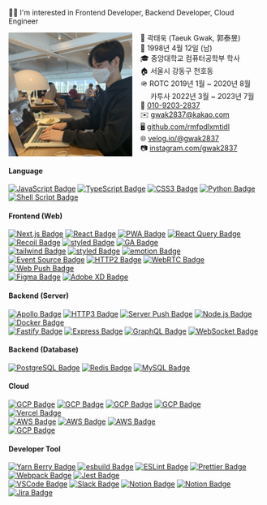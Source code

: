 <!-- https://simpleicons.org -->

🧑‍💻 I'm interested in Frontend Developer, Backend Developer, Cloud Engineer

<div>
<div style="display:grid;grid-template-columns:1fr 1fr;gap:1rem;">
  <img src="./1.jpeg" />
  <div>
    <div>🧑 곽태욱 (Taeuk Gwak, 郭泰昱)</div>
    <div>🎉 1998년 4월 12일 (남)</div>
    <div>🎓 중앙대학교 컴퓨터공학부 학사</div>
    <div>🏠 서울시 강동구 천호동</div>
    <div>🪖 ROTC 2019년 1월 ~ 2020년 8월</div>
    <div>&nbsp;&nbsp;&nbsp;&nbsp;&nbsp;카투사 2022년 3월 ~ 2023년 7월</div>
    <div>📱 <a href="tel:010-9203-2837">010-9203-2837</a></div>
    <div>✉️ <a href="mailto:gwak2837@kakao.com">gwak2837@kakao.com</a></div>
    <div>🖥 <a href="https://github.com/rmfpdlxmtidl">github.com/rmfpdlxmtidl</a></div>
    <div>🌐 <a href="https://velog.io/@gwak2837">velog.io/@gwak2837</a></div>
    <div>📷 <a href="https://www.instagram.com/gwak2837/">instagram.com/gwak2837</a></div>
    <div></div>

  </div>
</div>
</div>

#### Language

<a href="https://javascript.info/" rel="noreferrer" target="_blank"><img src="https://img.shields.io/badge/ES2022-F7DF1E?style=flat-square&logo=JavaScript&logoColor=black" alt="JavaScript Badge"></a>
<a href="https://www.typescriptlang.org/" rel="noreferrer" target="_blank"><img src="https://img.shields.io/badge/TypeScript-235A97?style=flat-square&logo=Typescript&logoColor=white" alt="TypeScript Badge"></a>
<a href="https://developer.mozilla.org/en-US/docs/Web/CSS" rel="noreferrer" target="_blank"><img src="https://img.shields.io/badge/CSS3-1572B6?style=flat-square&logo=CSS3&logoColor=white" alt="CSS3 Badge"></a>
<a href="https://www.python.org/" rel="noreferrer" target="_blank"><img src="https://img.shields.io/badge/Python-3776AB?style=flat-square&logo=Python&logoColor=white" alt="Python Badge"></a>
<a href="https://www.shellscript.sh/" rel="noreferrer" target="_blank"><img src="https://img.shields.io/badge/Shell Script-4EAA25?style=flat-square&logo=GNU-Bash&logoColor=white" alt="Shell Script Badge"></a>

#### Frontend (Web)

<a href="https://nextjs.org/" rel="noreferrer" target="_blank"><img src="https://img.shields.io/badge/Next.js-000000?style=flat-square&logo=next.js&logoColor=white" alt="Next.js Badge" ></a>
<a href="https://reactjs.org/" rel="noreferrer" target="_blank"><img src="https://img.shields.io/badge/React.js-61DAFB?style=flat-square&logo=react&logoColor=black" alt="React Badge" ></a>
<a href="https://web.dev/progressive-web-apps/" rel="noreferrer" target="_blank"><img src="https://img.shields.io/badge/PWA-5A0FC8?style=flat-square&logo=PWA&logoColor=white" alt="PWA Badge"></a>
<a href="https://tanstack.com/query/v4/" rel="noreferrer" target="_blank"><img src="https://img.shields.io/badge/React Query-FF4154?style=flat-square&logo=react-query&logoColor=white" alt="React Query Badge"></a>
<a href="https://recoiljs.org/" rel="noreferrer" target="_blank"><img src="https://img.shields.io/badge/Recoil-3578e5?style=flat-square&logo=recoil&logoColor=white" alt="Recoil Badge"></a>
<a href="https://react-hook-form.com/" rel="noreferrer" target="_blank"><img src="https://img.shields.io/badge/React Form-EC5990?style=flat-square&logo=react-hook-form&logoColor=white" alt="styled Badge"></a>
<a href="https://analytics.google.com/analytics/web/" rel="noreferrer" target="_blank"><img src="https://img.shields.io/badge/GA-E37400?style=flat-square&logo=Google Analytics&logoColor=white" alt="GA Badge"></a>
<br/>
<a href="https://tailwindcss.com/" rel="noreferrer" target="_blank"><img src="https://img.shields.io/badge/Tailwind-06B6D4?style=flat-square&logo=tailwindcss&logoColor=white" alt="tailwind Badge"></a>
<a href="https://styled-components.com/" rel="noreferrer" target="_blank"><img src="https://img.shields.io/badge/Styled-DB7093?style=flat-square&logo=styled-components&logoColor=white" alt="styled Badge"></a>
<a href="https://emotion.sh/docs/introduction" rel="noreferrer" target="_blank"><img src="https://img.shields.io/badge/Emotion-C43BAD?style=flat-square&logo=&logoColor=white" alt="emotion Badge"></a>
<br/>
<a href="https://developer.mozilla.org/en-US/docs/Web/API/EventSource" rel="noreferrer" target="_blank"><img src="https://img.shields.io/badge/Event Source-4285F4?style=flat-square&logo=google-chrome&logoColor=white" alt="Event Source Badge"></a>
<a href="https://en.wikipedia.org/wiki/HTTP/2" rel="noreferrer" target="_blank"><img src="https://img.shields.io/badge/HTTP2-4285F4?style=flat-square&logo=google-chrome&logoColor=white" alt="HTTP2 Badge"></a>
<a href="https://en.wikipedia.org/wiki/WebRTC" rel="noreferrer" target="_blank"><img src="https://img.shields.io/badge/WebRTC-333333?style=flat-square&logo=webrtc&logoColor=white" alt="WebRTC Badge"></a>
<a href="https://developer.mozilla.org/en-US/docs/Web/API/Push_API" rel="noreferrer" target="_blank"><img src="https://img.shields.io/badge/Web Push-4285F4?style=flat-square&logo=google-chrome&logoColor=white" alt="Web Push Badge"></a>
<br/>
<a href="https://www.figma.com/" rel="noreferrer" target="_blank"><img src="https://img.shields.io/badge/Figma-F24E1E?style=flat-square&logo=Figma&logoColor=black" alt="Figma Badge"></a>
<a href="https://www.adobe.com/products/xd.html" rel="noreferrer" target="_blank"><img src="https://img.shields.io/badge/Adobe XD-FF61F6?style=flat-square&logo=Adobe XD&logoColor=black" alt="Adobe XD Badge"></a>

#### Backend (Server)

<a href="https://www.fastify.io/" rel="noreferrer"><img src="https://img.shields.io/badge/Fastify-000000?style=flat-square&logo=Fastify&logoColor=white" alt="Apollo Badge"></a>
<a href="https://en.wikipedia.org/wiki/HTTP/3" rel="noreferrer" target="_blank"><img src="https://img.shields.io/badge/HTTP3-4285F4?style=flat-square&logo=google-chrome&logoColor=white" alt="HTTP3 Badge"></a>
<a href="https://en.wikipedia.org/wiki/HTTP/2_Server_Push" rel="noreferrer" target="_blank"><img src="https://img.shields.io/badge/Server Push-4285F4?style=flat-square&logo=google-chrome&logoColor=white" alt="Server Push Badge"></a>
<a href="https://nodejs.org/en/" rel="noreferrer" target="_blank"><img src="https://img.shields.io/badge/Node.js-43853D?style=flat-square&logo=node.js&logoColor=white" alt="Node.js Badge" data-canonical-src="https://img.shields.io/badge/Node.js-43853D?style=flat-square&logo=node.js&logoColor=white" ></a>
<a href="https://www.docker.com/" rel="noreferrer" target="_blank"><img src="https://img.shields.io/badge/Docker-2496ED?style=flat-square&logo=docker&logoColor=white" alt="Docker Badge" ></a>
<br/>
<a href="https://expressjs.com/" rel="noreferrer"><img src="https://img.shields.io/badge/Express-000000?style=flat-square&logo=express&logoColor=white" alt="Fastify Badge"></a>
<a href="https://www.apollographql.com/docs/apollo-server/" rel="noreferrer"><img src="https://img.shields.io/badge/Apollo-311C87?style=flat-square&logo=apollo-graphql&logoColor=white" alt="Express Badge"></a>
<a href="https://graphql.org/" rel="noreferrer" target="_blank"><img src="https://img.shields.io/badge/GraphQL-E10098?style=flat-square&logo=graphql&logoColor=white" alt="GraphQL Badge"></a>
<a href="https://socket.io/" rel="noreferrer" target="_blank"><img src="https://img.shields.io/badge/Socket.io-010101?style=flat-square&logo=Socket.io&logoColor=white" alt="WebSocket Badge"></a>

#### Backend (Database)

<a href="https://www.postgresql.org/" rel="noreferrer" target="_blank"><img src="https://img.shields.io/badge/PostgreSQL-4169E1?style=flat-square&logo=PostgreSQL&logoColor=white" alt="PostgreSQL Badge"></a>
<a href="https://redis.io/" rel="noreferrer" target="_blank"><img src="https://img.shields.io/badge/Redis-DC382D?style=flat-square&logo=redis&logoColor=white" alt="Redis Badge"></a>
<a href="https://www.mysql.com/" rel="noreferrer" target="_blank"><img src="https://img.shields.io/badge/MySQL-4479A1?style=flat-square&logo=mysql&logoColor=white" alt="MySQL Badge"></a>

#### Cloud

<a href="https://cloud.google.com/gcp/" rel="noreferrer" target="_blank"><img src="https://img.shields.io/badge/Cloud Run-4285F4?style=flat-square&logo=google-cloud&logoColor=white" alt="GCP Badge"></a>
<a href="https://cloud.google.com/gcp/" rel="noreferrer" target="_blank"><img src="https://img.shields.io/badge/Compute Engine-4285F4?style=flat-square&logo=google-cloud&logoColor=white" alt="GCP Badge"></a>
<a href="https://cloud.google.com/gcp/" rel="noreferrer" target="_blank"><img src="https://img.shields.io/badge/Cloud Storage-4285F4?style=flat-square&logo=google-cloud&logoColor=white" alt="GCP Badge"></a>
<a href="https://cloud.google.com/gcp/" rel="noreferrer" target="_blank"><img src="https://img.shields.io/badge/Cloud SQL-4285F4?style=flat-square&logo=google-cloud&logoColor=white" alt="GCP Badge"></a>
<br/>
<a href="https://vercel.com/" rel="noreferrer" target="_blank"><img src="https://img.shields.io/badge/Vercel-000000?style=flat-square&logo=vercel&logoColor=white" alt="Vercel Badge"></a>
<br/>
<a href="https://aws.amazon.com/ko/" rel="noreferrer" target="_blank"><img src="https://img.shields.io/badge/RDS-232F3E?style=flat-square&logo=amazon-aws&logoColor=white" alt="AWS Badge"></a>
<a href="https://aws.amazon.com/ko/" rel="noreferrer" target="_blank"><img src="https://img.shields.io/badge/EC2-232F3E?style=flat-square&logo=Amazon-AWS&logoColor=white" alt="AWS Badge"></a>
<a href="https://aws.amazon.com/ko/" rel="noreferrer" target="_blank"><img src="https://img.shields.io/badge/S3-569A31?style=flat-square&logo=Amazon-S3&logoColor=white" alt="AWS Badge"></a>
<br/>
<a href="" rel="noreferrer" target="_blank"><img src="https://img.shields.io/badge/Oracle Instance-F80000?style=flat-square&logo=oracle&logoColor=white" alt="GCP Badge"></a>
<br/>

#### Developer Tool

<a href="https://yarnpkg.com/getting-started/install" rel="noreferrer" target="_blank"><img src="https://img.shields.io/badge/Yarn berry-2C8EBB?style=flat-square&logo=yarn&logoColor=white" alt="Yarn Berry Badge"></a>
<a href="https://esbuild.github.io/" rel="noreferrer" target="_blank"><img src="https://img.shields.io/badge/esbuild-FFCF00?style=flat-square&logo=esbuild&logoColor=black" alt="esbuild Badge"></a>
<a href="https://eslint.org/" rel="noreferrer" target="_blank"><img src="https://img.shields.io/badge/ESLint-4B32C3?style=flat-square&logo=eslint&logoColor=white" alt="ESLint Badge"></a>
<a href="https://prettier.io/" rel="noreferrer" target="_blank"><img src="https://img.shields.io/badge/Prettier-F7B93E?style=flat-square&logo=prettier&logoColor=black" alt="Prettier Badge"></a>
<a href="https://webpack.js.org/" rel="noreferrer" target="_blank"><img src="https://img.shields.io/badge/Webpack-8DD6F9?style=flat-square&logo=webpack&logoColor=black" alt="Webpack Badge"></a>
<a href="" rel="noreferrer" target="_blank"><img src="https://img.shields.io/badge/Jest-C21325?style=flat-square&logo=jest&logoColor=white" alt="Jest Badge"></a>
<br/>
<a href="https://code.visualstudio.com/" rel="noreferrer" target="_blank"><img src="https://img.shields.io/badge/VSCode-007ACC?style=flat-square&logo=visual-studio-code&logoColor=white" alt="VSCode Badge"></a>
<a href="" rel="noreferrer" target="_blank"><img src="https://img.shields.io/badge/Slack Bot-4A154B?style=flat-square&logo=slack&logoColor=white" alt="Slack Badge"></a>
<a href="" rel="noreferrer" target="_blank"><img src="https://img.shields.io/badge/Notion-000000?style=flat-square&logo=notion&logoColor=white" alt="Notion Badge"></a>
<a href="" rel="noreferrer" target="_blank"><img src="https://img.shields.io/badge/Git-F05032?style=flat-square&logo=git&logoColor=white" alt="Notion Badge"></a>
<a href="" rel="noreferrer" target="_blank"><img src="https://img.shields.io/badge/Jira-0052CC?style=flat-square&logo=jira&logoColor=white" alt="Jira Badge"></a>
